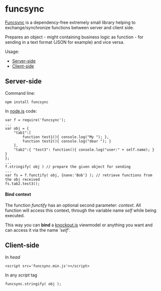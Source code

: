 funcsync
========

[Funcsync](https://github.com/imrefazekas/funcsync) is a dependency-free extremely small library helping to exchange/synchronize functions between server and client side. 

Prepares an object - might containing business logic as function - for sending in a text format (JSON for example) and vice versa.

Usage:

- [Server-side](#server-side)
- [Client-side](#client-side)


## Server-side

Command line:

	npm install funcsync

In [node.js](www.nodejs.org) code:

	var f = require('funcsync');
	...
	var obj = {
		"tab1":[
			function test1(){ console.log("My "); },
			function test2(){ console.log("dear "); }
		],
		"tab2":{ "test3": function(){ console.log("user:" + self.name); } }
	};
	...
	f.stringify( obj ) // prepare the given object for sending
	...
	var fs = f.functify( obj, {nane:'Bob'} ); // retrieve functions from the obj received
	fs.tab2.test3();

#### Bind context

The function _functify_ has an optional second parameter: _context_. 
All function will access this context, through the variable name _self_ while being executed. 

This way you can __bind__ a [knockout.js](http://knockoutjs.com) viewmodel or anything you want and can access it via the name _'self'_.

## Client-side

In _head_

	<script src='funcsync.min.js'></script>

In any _script_ tag

	funcsync.stringify( obj );
